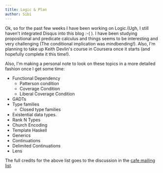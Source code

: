 ```yaml
---
title: Logic & Plan
author: Sibi
---
```


Ok, so for the past few weeks I have been working on Logic.(Ugh, I
still haven't integrated Disqus into this blog :-( ). I have been
studying propositional and predicate calculus and things seems to be
interesting and very challenging (The conditional implication was
mindbending!). Also, I'm planning to take up Keith Devlin's course in
Coursera once it starts (and hopefully complete it this time!).

Also, I'm making a personal note to look on these topics in a more
detailed fashion once I get some time:

* Functional Dependency
    * Patterson condition
    * Coverage Condition
    * Liberal Coverage Condition
* GADTs
* Type families
    * Closed type families
* Existential data types.
* Rank N Types
* Church Encoding
* Template Haskell
* Generics
* Continuations
* Delimited Continuations
* Lens

The full credits for the above list goes to the discussion in the
[cafe mailing list](http://www.haskell.org/pipermail/haskell-cafe/2014-July/115259.html).
